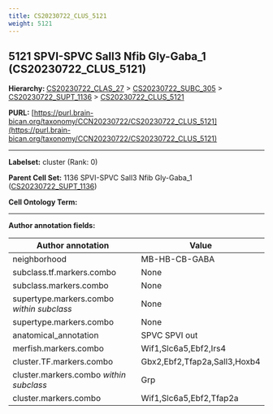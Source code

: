 ```yaml
---
title: CS20230722_CLUS_5121
weight: 5121
---
```

## 5121 SPVI-SPVC Sall3 Nfib Gly-Gaba_1 (CS20230722_CLUS_5121)
<b>Hierarchy: </b>
[CS20230722_CLAS_27](../CS20230722_CLAS_27) >
[CS20230722_SUBC_305](../CS20230722_SUBC_305) >
[CS20230722_SUPT_1136](../CS20230722_SUPT_1136) >
[CS20230722_CLUS_5121](../CS20230722_CLUS_5121)

**PURL:** [https://purl.brain-bican.org/taxonomy/CCN20230722/CS20230722_CLUS_5121](https://purl.brain-bican.org/taxonomy/CCN20230722/CS20230722_CLUS_5121)

---


**Labelset:** cluster (Rank: 0)

**Parent Cell Set:** 1136 SPVI-SPVC Sall3 Nfib Gly-Gaba_1 ([CS20230722_SUPT_1136](../CS20230722_SUPT_1136))



**Cell Ontology Term:** 

[MARKER GENES.]: #


---

[TRANSFERRED ANNOTATIONS.]: #


[AUTHOR ANNOTATION FIELDS.]: #


**Author annotation fields:**

| Author annotation | Value |
|-------------------|-------|
|neighborhood|MB-HB-CB-GABA|
|subclass.tf.markers.combo|None|
|subclass.markers.combo|None|
|supertype.markers.combo _within subclass_|None|
|supertype.markers.combo|None|
|anatomical_annotation|SPVC SPVI out|
|merfish.markers.combo|Wif1,Slc6a5,Ebf2,Irs4|
|cluster.TF.markers.combo|Gbx2,Ebf2,Tfap2a,Sall3,Hoxb4|
|cluster.markers.combo _within subclass_|Grp|
|cluster.markers.combo|Wif1,Slc6a5,Ebf2,Tfap2a|
